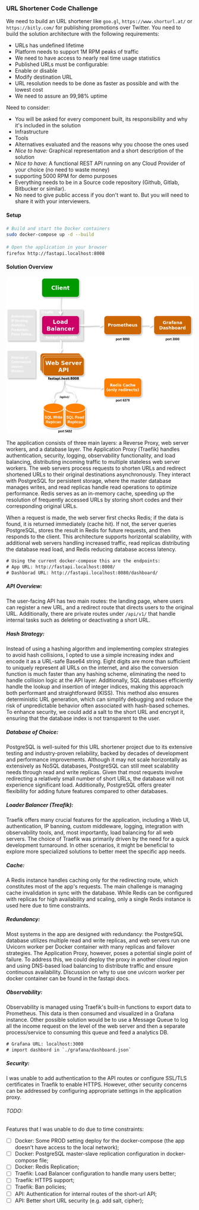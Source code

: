 ### URL Shortener Code Challenge

We need to build an URL shortener like `goo.gl`, `https://www.shorturl.at/` or `https://bitly.com/` for publishing promotions over Twitter.
You need to build the solution architecture with the following requirements:

- URLs has undefined lifetime
- Platform needs to support 1M RPM peaks of traffic
- We need to have access to nearly real time usage statistics
- Published URLs must be configurable:
- Enable or disable
- Modify destination URL
- URL resolution needs to be done as faster as possible and with the lowest cost
- We need to assure an 99,98% uptime

Need to consider:

- You will be asked for every component built, its responsibility and why it's included in the
  solution
- Infrastructure
- Tools
- Alternatives evaluated and the reasons why you choose the ones used
- _Nice to have:_ Graphical representation and a short description of the solution
- _Nice to have:_ A functional REST API running on any Cloud Provider of your choice (no
  need to waste money)
- supporting 5000 RPM for demo purposes
- Everything needs to be in a Source code repository (Github, Gitlab, Bitbucker or similar).
- No need to give public access if you don't want to. But you will need to share it
  with your interviewers.

#### Setup

```bash
# Build and start the Docker containers
sudo docker-compose up -d --build

# Open the application in your browser
firefox http://fastapi.localhost:8008
```

#### Solution Overview

<p align="center">
  <img src="system.png" alt="Architecture Overview" width="600px" />
</p>

The application consists of three main layers: a Reverse Proxy, web server workers, and a database layer. The Application Proxy (Traefik) handles authentication, security, logging, observability functionality, and load balancing, distributing incoming traffic to multiple stateless web server workers. The web servers process requests to shorten URLs and redirect shortened URLs to their original destinations asynchronously. They interact with PostgreSQL for persistent storage, where the master database manages writes, and read replicas handle read operations to optimize performance. Redis serves as an in-memory cache, speeding up the resolution of frequently accessed URLs by storing short codes and their corresponding original URLs.

When a request is made, the web server first checks Redis; if the data is found, it is returned immediately (cache hit). If not, the server queries PostgreSQL, stores the result in Redis for future requests, and then responds to the client. This architecture supports horizontal scalability, with additional web servers handling increased traffic, read replicas distributing the database read load, and Redis reducing database access latency.

```
# Using the current docker-compose this are the endpoints:
# App URL: http://fastapi.localhost:8008/
# Dashborad URL: http://fastapi.localhost:8080/dashboard/
```

##### API Overview:

The user-facing API has two main routes: the landing page, where users can register a new URL, and a redirect route that directs users to the original URL. Additionally, there are private routes under `/api/v1/` that handle internal tasks such as deleting or deactivating a short URL.

##### Hash Strategy:

Instead of using a hashing algorithm and implementing complex strategies to avoid hash collisions, I opted to use a simple increasing index and encode it as a URL-safe Base64 string. Eight digits are more than sufficient to uniquely represent all URLs on the internet, and also the conversion function is much faster than any hashing scheme, eliminating the need to handle collision logic at the API layer. Additionally, SQL databases efficiently handle the lookup and insertion of integer indices, making this approach both performant and straightforward (KISS). This method also ensures deterministic URL generation, which can simplify debugging and reduce the risk of unpredictable behavior often associated with hash-based schemes. To enhance security, we could add a salt to the short URL and encrypt it, ensuring that the database index is not transparent to the user.

##### Database of Choice:

PostgreSQL is well-suited for this URL shortener project due to its extensive testing and industry-proven reliability, backed by decades of development and performance improvements. Although it may not scale horizontally as extensively as NoSQL databases, PostgreSQL can still meet scalability needs through read and write replicas. Given that most requests involve redirecting a relatively small number of short URLs, the database will not experience significant load. Additionally, PostgreSQL offers greater flexibility for adding future features compared to other databases.

##### Loader Balancer (Treafik):

Traefik offers many crucial features for the application, including a Web UI, authentication, IP banning, custom middleware, logging, integration with observability tools, and, most importantly, load balancing for all web servers. The choice of Traefik was primarily driven by the need for a quick development turnaround. In other scenarios, it might be beneficial to explore more specialized solutions to better meet the specific app needs.

##### Cache:

A Redis instance handles caching only for the redirecting route, which constitutes most of the app's requests. The main challenge is managing cache invalidation in sync with the database. While Redis can be configured with replicas for high availability and scaling, only a single Redis instance is used here due to time constraints.

##### Redundancy:

Most systems in the app are designed with redundancy: the PostgreSQL database utilizes multiple read and write replicas, and web servers run one Uvicorn worker per Docker container with many replicas and failover strategies. The Application Proxy, however, poses a potential single point of failure. To address this, we could deploy the proxy in another cloud region and using DNS-based load balancing to distribute traffic and ensure continuous availability. Discussion on why to use one uvicorn worker per docker container can be found in the fastapi docs.

##### Observability:

Observability is managed using Traefik's built-in functions to export data to Prometheus. This data is then consumed and visualized in a Grafana instance. Other possible solution would be to use a Message Queue to log all the income request on the level of the web server and then a separate process/service to consuming this queue and feed a analytics DB.

```
# Grafana URL: localhost:3000
# import dashbord in `./grafana/dashboard.json`
```

##### Security:

I was unable to add authentication to the API routes or configure SSL/TLS certificates in Traefik to enable HTTPS. However, other security concerns can be addressed by configuring appropriate settings in the application proxy.

###### TODO:

Features that I was unable to do due to time constraints:

- [ ] Docker: Some PROD setting deploy for the docker-compose (the app doesn't have access to the local network);
- [ ] Docker: PostgreSQL master-slave replication configuration in docker-compose file;
- [ ] Docker: Redis Replication;
- [ ] Traefik: Load Balancer configuration to handle many users better;
- [ ] Traefik: HTTPS support;
- [ ] Traefik: Ban policies;
- [ ] API: Authentication for internal routes of the short-url API;
- [ ] API: Better short URL security (e.g. add salt, cipher);
